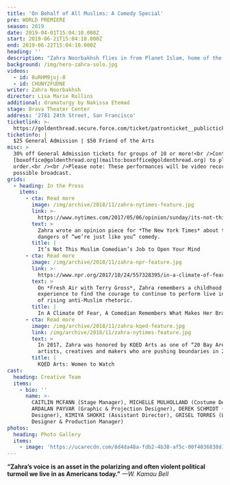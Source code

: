 ```yaml
---
title: 'On Behalf of All Muslims: A Comedy Special'
pre: WORLD PREMIERE
season: 2019
date: 2019-04-01T15:04:10.000Z
start: 2019-06-21T15:04:10.000Z
end: 2019-06-22T15:04:10.000Z
heading: ''
description: "Zahra Noorbakhsh flies in from Planet Islam, home of the Muslim world, to speak on behalf of her people, all 1.8 whoever-billion of them. Growing up, Zahra’s never felt like enough of anything to be speaking on behalf of anyone, and most days she doesn’t even feel smart enough to be Muslim! But that’s precisely why she’s got this show. In her 15-year career in stand-up, she’s been a walking Q&A. So, for two nights in June, she’s taking the stage to definitively answer the questions that she has. In her signature inquisitive and unapologetic style, Zahra takes us on an adventure you can’t afford to miss.\r\n\nFollowing two years of development, Iranian American comedian and co-host of internationally acclaimed podcast, #GoodMuslimBadMuslim – a “must listen” by Oprah Magazine – Zahra will perform the world premiere of her hour-long comedy special. Directed by Lisa Marie Rollins, one of 10 artists honored by KQED Arts’s Bay Brilliant series in 2018, and dramturgy by Award-winning Iranian American dramaturg, Nakissa Etemad."
background: /img/hero-zahra-solo.jpg
videos:
  - id: 0uRHM9joj-8
  - id: CHUNY2FUDNE
writer: Zahra Noorbakhsh
director: Lisa Marie Rollins
additional: dramaturgy by Nakissa Etemad
stage: Brava Theater Center
address: '2781 24th Street, San Francisco'
ticketlink: >-
  https://goldenthread.secure.force.com/ticket/patronticket__publicticketapp#/events/a0Sf1000006r1LPEAY
ticketinfo: |
  $25 General Admission | $50 Friend of the Arts
misc: >
  30% off General Admission tickets for groups of 10 or more!<br />Contact
  [boxoffice@goldenthread.org](mailto:boxoffice@goldenthread.org) to place your
  order.<br /><br />Please note: These performances will be video recorded for
  possible broadcast.
grids:
  - heading: In the Press
    items:
      - cta: Read more
        image: /img/archive/2018/11/zahra-nytimes-feature.jpg
        link: >-
          https://www.nytimes.com/2017/05/06/opinion/sunday/its-not-this-muslim-comedians-job-to-open-your-mind.html
        text: >
          Zahra wrote an opinion piece for *The New York Times* about the
          dangers of “we’re just like you” comedy.
        title: |
          It’s Not This Muslim Comedian’s Job to Open Your Mind
      - cta: Read more
        image: /img/archive/2018/11/zahra-npr-feature.jpg
        link: >-
          https://www.npr.org/2017/10/24/557328395/in-a-climate-of-fear-a-comedian-remembers-what-makes-her-brave
        text: >
          On *Fresh Air with Terry Gross*, Zahra remembers a childhood
          experience to find the courage to continue to perform live in the face
          of rising anti-Muslim rhetoric.
        title: |
          In A Climate Of Fear, A Comedian Remembers What Makes Her Brave
      - cta: Read more
        image: /img/archive/2018/11/zahra-kqed-feature.jpg
        link: /img/archive/2018/11/zahra-nytimes-feature.jpg
        text: >
          In 2017, Zahra was honored by KQED Arts as one of “20 Bay Area women
          artists, creatives and makers who are pushing boundaries in 2017.”
        title: |
          KQED Arts: Women to Watch
cast:
  heading: Creative Team
  items:
    - bio: ''
      name: >-
        CAITLIN MCFANN (Stage Manager), MICHELLE MULHOLLAND (Costume Designer)
        ARDALAN PAYVAR (Graphic & Projection Designer), DEREK SCHMIDT (Sound
        Designer), KIMIYA SHOKRI (Assistant Director), GRISEL TORRES (Lighting
        Designer & Production Manager)
photos:
  heading: Photo Gallery
  items:
    - image: 'https://ucarecdn.com/8d4da48a-fdb2-4b38-af5c-00f4036838d1/'
---
```


**“Zahra’s voice is an asset in the polarizing and often violent political turmoil we live in as Americans today.”** *—W. Kamau Bell*

